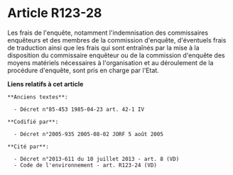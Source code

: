 # Article R123-28

Les frais de l'enquête, notamment l'indemnisation des commissaires enquêteurs et des membres de la commission d'enquête,
d'éventuels frais de traduction ainsi que les frais qui sont entraînés par la mise à la disposition du commissaire enquêteur
ou de la commission d'enquête des moyens matériels nécessaires à l'organisation et au déroulement de la procédure d'enquête,
sont pris en charge par l'Etat.

**Liens relatifs à cet article**

	**Anciens textes**:

	  - Décret n°85-453 1985-04-23 art. 42-1 IV

	**Codifié par**:

	  - Décret n°2005-935 2005-08-02 JORF 5 août 2005

	**Cité par**:

	  - Décret n°2013-611 du 10 juillet 2013 - art. 8 (VD)
	  - Code de l'environnement - art. R123-24 (VD)
